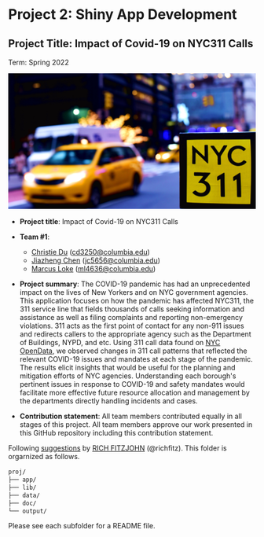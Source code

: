 # Project 2: Shiny App Development

## Project Title: Impact of Covid-19 on NYC311 Calls
Term: Spring 2022

![screenshot](doc/figs/nyc311.jpeg)

+ **Project title**: Impact of Covid-19 on NYC311 Calls

+ **Team #1**:
	+ [Christie Du](https://www.linkedin.com/in/christie-du/) (cd3250@columbia.edu)
	+ [Jiazheng Chen](jc5656@columbia.edu) (jc5656@columbia.edu)
	+ [Marcus Loke](https://www.linkedin.com/in/lokemarcus/) (ml4636@columbia.edu)

+ **Project summary**: The COVID-19 pandemic has had an unprecedented impact on the lives of New Yorkers and on NYC government agencies. This application focuses on how the pandemic has affected NYC311, the 311 service line that fields thousands of calls seeking information and assistance as well as filing complaints and reporting non-emergency violations. 311 acts as the first point of contact for any non-911 issues and redirects callers to the appropriate agency such as the Department of Buildings, NYPD, and etc. Using 311 call data found on [NYC OpenData](https://opendata.cityofnewyork.us/), we observed changes in 311 call patterns that reflected the relevant COVID-19 issues and mandates at each stage of the pandemic. The results elicit insights that would be useful for the planning and mitigation efforts of NYC agencies. Understanding each borough's pertinent issues in response to COVID-19 and safety mandates would facilitate more effective future resource allocation and management by the departments directly handling incidents and cases. 

+ **Contribution statement**: All team members contributed equally in all stages of this project. All team members approve our work presented in this GitHub repository including this contribution statement.

Following [suggestions](http://nicercode.github.io/blog/2013-04-05-projects/) by [RICH FITZJOHN](http://nicercode.github.io/about/#Team) (@richfitz). This folder is orgarnized as follows.

```
proj/
├── app/
├── lib/
├── data/
├── doc/
└── output/
```

Please see each subfolder for a README file.

